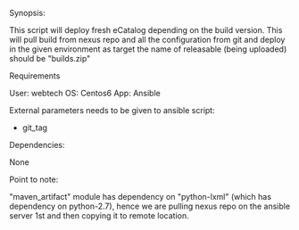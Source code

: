 
Synopsis:

This script will deploy fresh eCatalog depending on the build version.
This will pull build from nexus repo and all the configuration from git and deploy in the given environment as target
the name of releasable (being uploaded) should be "builds.zip"

Requirements

User: webtech
OS: Centos6
App: Ansible


External parameters needs to be given to ansible script:

- git_tag


Dependencies:

None


Point to note:

"maven_artifact" module has dependency on "python-lxml" (which has dependency on python-2.7), hence we are pulling nexus repo on the ansible server 1st and then copying it to remote location.